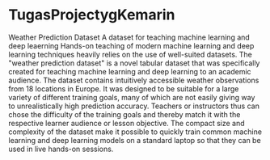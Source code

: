 # TugasProjectygKemarin
Weather Prediction Dataset
A dataset for teaching machine learning and deep leaerning
Hands-on teaching of modern machine learning and deep learning techniques heavily relies on the use of well-suited datasets.
The "weather prediction dataset" is a novel tabular dataset that was specifically created for teaching machine learning and deep learning to an academic audience.
The dataset contains intuitively accessible weather observations from 18 locations in Europe. It was designed to be suitable for a large variety of different training goals, many of which are not easily giving way to unrealistically high prediction accuracy. Teachers or instructors thus can chose the difficulty of the training goals and thereby match it with the respective learner audience or lesson objective.
The compact size and complexity of the dataset make it possible to quickly train common machine learning and deep learning models on a standard laptop so that they can be used in live hands-on sessions.

